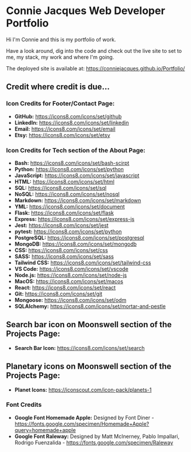 # Connie Jacques Web Developer Portfolio

Hi I'm Connie and this is my portfolio of work.

Have a look around, dig into the code and check out the live site to set to me, my stack, my work and where I'm going.

The deployed site is available at: https://conniejacques.github.io/Portfolio/

## Credit where credit is due...

### Icon Credits for Footer/Contact Page:

- **GitHub:** https://icons8.com/icons/set/github
- **LinkedIn:** https://icons8.com/icons/set/linkedin
- **Email:** https://icons8.com/icons/set/email
- **Etsy:** https://icons8.com/icons/set/etsy

### Icon Credits for Tech section of the About Page:

- **Bash:** https://icons8.com/icons/set/bash-scirpt
- **Python:** https://icons8.com/icons/set/python
- **JavaScript:** https://icons8.com/icons/set/javascript
- **HTML:** https://icons8.com/icons/set/html
- **SQL:** https://icons8.com/icons/set/sql
- **NoSQL:** https://icons8.com/icons/set/nosql
- **Markdown:** https://icons8.com/icons/set/markdown
- **YML:** https://icons8.com/icons/set/document
- **Flask:** https://icons8.com/icons/set/flask
- **Express:** https://icons8.com/icons/set/express-js
- **Jest:** https://icons8.com/icons/set/jest
- **pytest:** https://icons8.com/icons/set/python
- **PostgreSQL:** https://icons8.com/icons/set/postgresql
- **MongoDB:** https://icons8.com/icons/set/mongodb
- **CSS:** https://icons8.com/icons/set/css
- **SASS:** https://icons8.com/icons/set/sass
- **Tailwind CSS:** https://icons8.com/icons/set/tailwind-css
- **VS Code:** https://icons8.com/icons/set/vscode
- **Node.js:** https://icons8.com/icons/set/node-js
- **MacOS:** https://icons8.com/icons/set/macos
- **React:** https://icons8.com/icons/set/react
- **Git:** https://icons8.com/icons/set/git
- **Mongoose:** https://icons8.com/icons/set/odm
- **SQLAlchemy:** https://icons8.com/icons/set/mortar-and-pestle

## Search bar icon on Moonswell section of the Projects Page:

- **Search Bar Icon:** https://icons8.com/icons/set/search

## Planetary icons on Moonswell section of the Projects Page:
- **Planet Icons:** https://iconscout.com/icon-pack/planets-1


### Font Credits
- **Google Font Homemade Apple:** Designed by Font Diner - https://fonts.google.com/specimen/Homemade+Apple?query=homemade+apple
- **Google Font Raleway:** Designed by Matt McInerney, Pablo Impallari, Rodrigo Fuenzalida - https://fonts.google.com/specimen/Raleway
